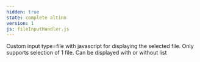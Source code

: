 ```yaml
---
hidden: true
state: complete altinn
version: 1
js: fileInputHandler.js
---
```

Custom input type=file with javascript for displaying the selected file. Only supports selection of 1 file. Can be displayed with or without list
